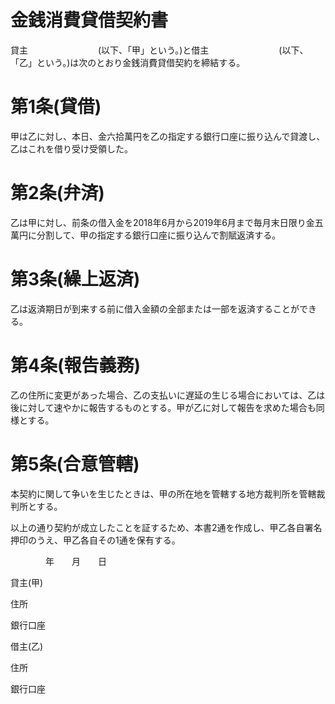 # 金銭消費貸借契約書


貸主　　　　　　　　(以下、「甲」という。)と借主　　　　　　　　(以下、「乙」という。)は次のとおり金銭消費貸借契約を締結する。

# 第1条(貸借)

甲は乙に対し、本日、金六拾萬円を乙の指定する銀行口座に振り込んで貸渡し、乙はこれを借り受け受領した。

# 第2条(弁済)

乙は甲に対し、前条の借入金を2018年6月から2019年6月まで毎月末日限り金五萬円に分割して、甲の指定する銀行口座に振り込んで割賦返済する。

# 第3条(繰上返済)

乙は返済期日が到来する前に借入金額の全部または一部を返済することができる。

# 第4条(報告義務)

乙の住所に変更があった場合、乙の支払いに遅延の生じる場合においては、乙は後に対して速やかに報告するものとする。甲が乙に対して報告を求めた場合も同様とする。

# 第5条(合意管轄)

本契約に関して争いを生じたときは、甲の所在地を管轄する地方裁判所を管轄裁判所とする。


以上の通り契約が成立したことを証するため、本書2通を作成し、甲乙各自署名押印のうえ、甲乙各自その1通を保有する。

　　　　年　　月　　日


貸主(甲)

住所

銀行口座

借主(乙)

住所

銀行口座

